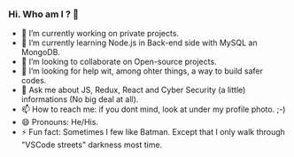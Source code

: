 ### Hi. Who am I ? 👋

<!--
**becauro/becauro** is a ✨ _special_ ✨ repository because its `README.md` (this file) appears on your GitHub profile.

Here are some ideas to get you started:

-->

- 🔭 I’m currently working on private projects.
- 🌱 I’m currently learning Node.js in Back-end side with MySQL an MongoDB.
- 👯 I’m looking to collaborate on Open-source projects.
- 🤔 I’m looking for help wit, among ohter things, a way to build safer codes.
- 💬 Ask me about JS, Redux, React and Cyber Security (a little) informations (No big deal at all).
- 📫 How to reach me: if you dont mind, look at under my profile photo. ;-)
- 😄 Pronouns: He/His.
- ⚡ Fun fact: Sometimes I few like Batman. Except that I only walk through "VSCode streets" darkness most time.
